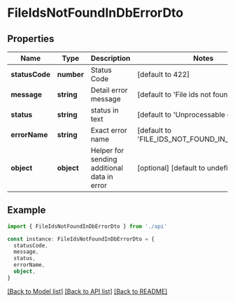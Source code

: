 # FileIdsNotFoundInDbErrorDto

## Properties

| Name           | Type       | Description                                 | Notes                                         |
| -------------- | ---------- | ------------------------------------------- | --------------------------------------------- |
| **statusCode** | **number** | Status Code                                 | [default to 422]                              |
| **message**    | **string** | Detail error message                        | [default to 'File ids not found in db.']      |
| **status**     | **string** | status in text                              | [default to 'Unprocessable entity error']     |
| **errorName**  | **string** | Exact error name                            | [default to 'FILE_IDS_NOT_FOUND_IN_DB_ERROR'] |
| **object**     | **object** | Helper for sending additional data in error | [optional] [default to undefined]             |

## Example

```typescript
import { FileIdsNotFoundInDbErrorDto } from './api'

const instance: FileIdsNotFoundInDbErrorDto = {
  statusCode,
  message,
  status,
  errorName,
  object,
}
```

[[Back to Model list]](../README.md#documentation-for-models) [[Back to API list]](../README.md#documentation-for-api-endpoints) [[Back to README]](../README.md)
